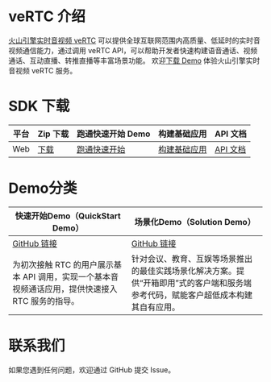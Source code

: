# veRTC 介绍

[火山引擎实时音视频 veRTC](https://www.volcengine.com/products/rtc) 可以提供全球互联网范围内高质量、低延时的实时音视频通信能力，通过调用 veRTC API，可以帮助开发者快速构建语音通话、视频通话、互动直播、转推直播等丰富场景功能。
欢迎[下载 Demo](https://www.volcengine.com/docs/6348/1163794) 体验火山引擎实时音视频 veRTC 服务。

# SDK 下载

| 平台 | Zip 下载 | 跑通快速开始 Demo | 构建基础应用 | API 文档 |
| --- | --- | --- | --- | --- |
| Web | [下载](https://www.volcengine.com/docs/6348/75707#web) | [跑通快速开始](https://www.volcengine.com/docs/6348/70125) | [构建基础应用](https://www.volcengine.com/docs/6348/106914) | [API 文档](https://www.volcengine.com/docs/6348/70090) |

# Demo分类

| 快速开始Demo（QuickStart Demo）  | 场景化Demo（Solution Demo）  |
| --- | --- |
| [GitHub 链接](https://github.com/volcengine/VolcEngineRTC) | [GitHub 链接](https://github.com/volcengine/VolcengineRTC_Solution_Demo) |
| 为初次接触 RTC 的用户展示基本 API 调用，实现一个基本音视频通话应用，提供快速接入 RTC 服务的指导。 | 针对会议、教育、互娱等场景推出的最佳实践场景化解决方案。提供“开箱即用”式的客户端和服务端参考代码，赋能客户超低成本构建其自有应用。 |

# 联系我们

如果您遇到任何问题，欢迎通过 GitHub 提交 Issue。
